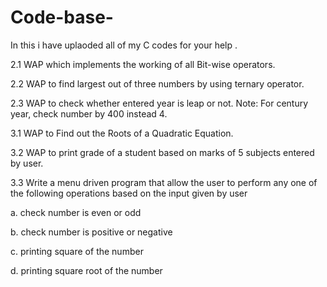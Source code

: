 # Code-base-
In this i have uplaoded all of my C codes for your help .

2.1 WAP which implements the working of all Bit-wise operators.

2.2 WAP to find largest out of three numbers by using ternary operator.

2.3 WAP to check whether entered year is leap or not. Note: For century year, check number by 400 instead 4.

3.1 WAP to Find out the Roots of a Quadratic Equation.

3.2 WAP to print grade of a student based on marks of 5 subjects entered by user.

3.3 Write a menu driven program that allow the user to perform any one of the following operations based on the input given by user

a.            check number is even or odd

b.            check number is positive or negative

c.            printing square of the number

d.            printing square root of the number
